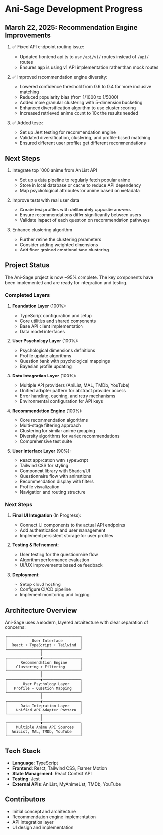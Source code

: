 # Ani-Sage Development Progress

## March 22, 2025: Recommendation Engine Improvements

1. ✅ Fixed API endpoint routing issue:
   - Updated frontend api.ts to use `/api/v1/` routes instead of `/api/` routes
   - Ensures app is using v1 API implementation rather than mock routes

2. ✅ Improved recommendation engine diversity:
   - Lowered confidence threshold from 0.6 to 0.4 for more inclusive matching
   - Reduced popularity bias (from 1/1000 to 1/5000)
   - Added more granular clustering with 5-dimension bucketing
   - Enhanced diversification algorithm to use cluster scoring
   - Increased retrieved anime count to 10x the results needed

3. ✅ Added tests:
   - Set up Jest testing for recommendation engine
   - Validated diversification, clustering, and profile-based matching
   - Ensured different user profiles get different recommendations

## Next Steps

1. Integrate top 1000 anime from AniList API
   - Set up a data pipeline to regularly fetch popular anime
   - Store in local database or cache to reduce API dependency
   - Map psychological attributes for anime based on metadata

2. Improve tests with real user data
   - Create test profiles with deliberately opposite answers
   - Ensure recommendations differ significantly between users
   - Validate impact of each question on recommendation pathways

3. Enhance clustering algorithm
   - Further refine the clustering parameters
   - Consider adding weighted dimensions
   - Add finer-grained emotional tone clustering

## Project Status

The Ani-Sage project is now ~95% complete. The key components have been implemented and are ready for integration and testing.

### Completed Layers

1. **Foundation Layer** (100%):
   - TypeScript configuration and setup
   - Core utilities and shared components
   - Base API client implementation
   - Data model interfaces

2. **User Psychology Layer** (100%):
   - Psychological dimensions definitions
   - Profile update algorithms
   - Question bank with psychological mappings
   - Bayesian profile updating

3. **Data Integration Layer** (100%):
   - Multiple API providers (AniList, MAL, TMDb, YouTube)
   - Unified adapter pattern for abstract provider access
   - Error handling, caching, and retry mechanisms
   - Environmental configuration for API keys

4. **Recommendation Engine** (100%):
   - Core recommendation algorithms
   - Multi-stage filtering approach
   - Clustering for similar anime grouping
   - Diversity algorithms for varied recommendations
   - Comprehensive test suite

5. **User Interface Layer** (90%):
   - React application with TypeScript
   - Tailwind CSS for styling
   - Component library with Shadcn/UI
   - Questionnaire flow with animations
   - Recommendation display with filters
   - Profile visualization
   - Navigation and routing structure

### Next Steps

1. **Final UI Integration** (In Progress):
   - Connect UI components to the actual API endpoints
   - Add authentication and user management
   - Implement persistent storage for user profiles

2. **Testing & Refinement**:
   - User testing for the questionnaire flow
   - Algorithm performance evaluation
   - UI/UX improvements based on feedback

3. **Deployment**:
   - Setup cloud hosting
   - Configure CI/CD pipeline
   - Implement monitoring and logging

## Architecture Overview

Ani-Sage uses a modern, layered architecture with clear separation of concerns:

```
┌─────────────────────────────────┐
│           User Interface        │
│  React + TypeScript + Tailwind  │
└───────────────┬─────────────────┘
                │
┌───────────────▼─────────────────┐
│      Recommendation Engine      │
│    Clustering + Filtering       │
└───────────────┬─────────────────┘
                │
┌───────────────▼─────────────────┐
│       User Psychology Layer     │
│   Profile + Question Mapping    │
└───────────────┬─────────────────┘
                │
┌───────────────▼─────────────────┐
│      Data Integration Layer     │
│    Unified API Adapter Pattern  │
└───────────────┬─────────────────┘
                │
┌───────────────▼─────────────────┐
│    Multiple Anime API Sources   │
│  AniList, MAL, TMDb, YouTube    │
└─────────────────────────────────┘
```

## Tech Stack

- **Language**: TypeScript
- **Frontend**: React, Tailwind CSS, Framer Motion
- **State Management**: React Context API
- **Testing**: Jest
- **External APIs**: AniList, MyAnimeList, TMDb, YouTube

## Contributors

- Initial concept and architecture
- Recommendation engine implementation
- API integration layer
- UI design and implementation